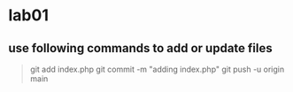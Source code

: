 # lab01
## use following commands to add or update files

> git add index.php
> git commit -m "adding index.php"
> git push -u origin main

